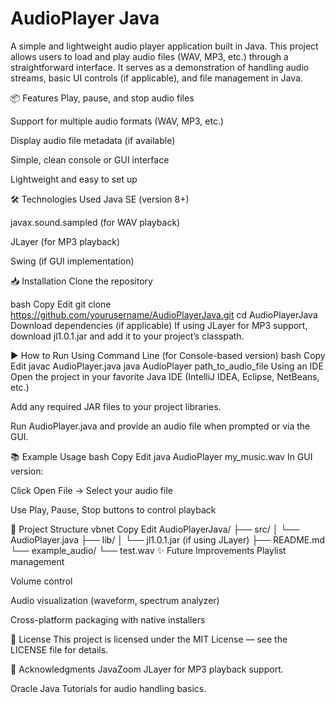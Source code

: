 # AudioPlayer Java
A simple and lightweight audio player application built in Java. This project allows users to load and play audio files (WAV, MP3, etc.) through a straightforward interface. It serves as a demonstration of handling audio streams, basic UI controls (if applicable), and file management in Java.

📦 Features
Play, pause, and stop audio files

Support for multiple audio formats (WAV, MP3, etc.)

Display audio file metadata (if available)

Simple, clean console or GUI interface

Lightweight and easy to set up

🛠️ Technologies Used
Java SE (version 8+)

javax.sound.sampled (for WAV playback)

JLayer (for MP3 playback)

Swing (if GUI implementation)

📥 Installation
Clone the repository

bash
Copy
Edit
git clone https://github.com/yourusername/AudioPlayerJava.git
cd AudioPlayerJava
Download dependencies (if applicable)
If using JLayer for MP3 support, download jl1.0.1.jar and add it to your project’s classpath.

▶️ How to Run
Using Command Line (for Console-based version)
bash
Copy
Edit
javac AudioPlayer.java
java AudioPlayer path_to_audio_file
Using an IDE
Open the project in your favorite Java IDE (IntelliJ IDEA, Eclipse, NetBeans, etc.)

Add any required JAR files to your project libraries.

Run AudioPlayer.java and provide an audio file when prompted or via the GUI.

📚 Example Usage
bash
Copy
Edit
java AudioPlayer my_music.wav
In GUI version:

Click Open File → Select your audio file

Use Play, Pause, Stop buttons to control playback

📄 Project Structure
vbnet
Copy
Edit
AudioPlayerJava/
├── src/
│   └── AudioPlayer.java
├── lib/
│   └── jl1.0.1.jar (if using JLayer)
├── README.md
└── example_audio/
    └── test.wav
✨ Future Improvements
Playlist management

Volume control

Audio visualization (waveform, spectrum analyzer)

Cross-platform packaging with native installers

📃 License
This project is licensed under the MIT License — see the LICENSE file for details.

🙌 Acknowledgments
JavaZoom JLayer for MP3 playback support.

Oracle Java Tutorials for audio handling basics.
